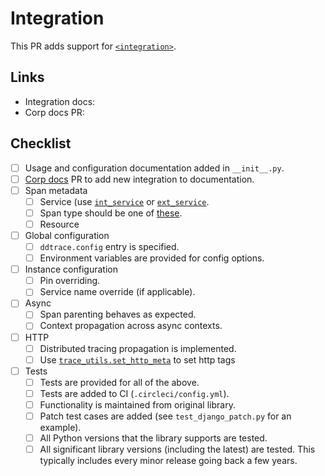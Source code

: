 # Integration
This PR adds support for [`<integration>`](<!--link to relevant integration docs-->).

## Links
<!-- Add any helpful links here for your and the reviewer's benefit -->

- Integration docs: <!-- add link here -->
- Corp docs PR: <!-- add link here -->

## Checklist
<!-- Delete any entries that are not applicable to the integration -->

- [ ] Usage and configuration documentation added in `__init__.py`.
- [ ] [Corp docs](https://github.com/Datadog/documentation) PR to add new integration to documentation.
- [ ] Span metadata
  - [ ] Service (use [`int_service`](https://github.com/DataDog/dd-trace-py/blob/90d1d5981c72ea312c21ac04e5be47521d0f0f2e/ddtrace/contrib/trace_utils.py#L55) or [`ext_service`](https://github.com/DataDog/dd-trace-py/blob/90d1d5981c72ea312c21ac04e5be47521d0f0f2e/ddtrace/contrib/trace_utils.py#L87).
  - [ ] Span type should be one of [these](https://github.com/DataDog/dd-trace-py/blob/90d1d5981c72ea312c21ac04e5be47521d0f0f2e/ddtrace/ext/__init__.py#L7).
  - [ ] Resource
- [ ] Global configuration
  - [ ] `ddtrace.config` entry is specified.
  - [ ] Environment variables are provided for config options.
- [ ] Instance configuration
  - [ ] Pin overriding.
  - [ ] Service name override (if applicable).
- [ ] Async
  - [ ] Span parenting behaves as expected.
  - [ ] Context propagation across async contexts.
- [ ] HTTP
  - [ ] Distributed tracing propagation is implemented.
  - [ ] Use [`trace_utils.set_http_meta`](https://github.com/DataDog/dd-trace-py/blob/90d1d5981c72ea312c21ac04e5be47521d0f0f2e/ddtrace/contrib/trace_utils.py#L143-L152) to set http tags
- [ ] Tests
  - [ ] Tests are provided for all of the above.
  - [ ] Tests are added to CI (`.circleci/config.yml`).
  - [ ] Functionality is maintained from original library.
  - [ ] Patch test cases are added (see `test_django_patch.py` for an example).
  - [ ] All Python versions that the library supports are tested.
  - [ ] All significant library versions (including the latest) are tested. This typically includes every minor release going back a few years.
